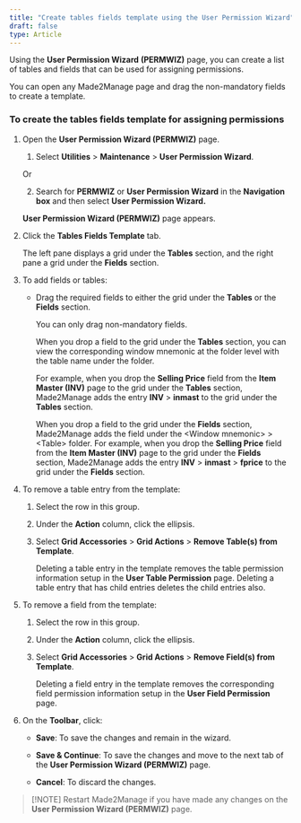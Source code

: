```yaml
---
title: "Create tables fields template using the User Permission Wizard"
draft: false
type: Article
---
```


Using the **User Permission Wizard** **(PERMWIZ)** page, you can create a list of tables and fields that can be used for assigning permissions.

You can open any Made2Manage page and drag the non-mandatory fields to create a template.

### To create the tables fields template for assigning permissions

1. Open the **User Permission Wizard (PERMWIZ)** page.

    1. Select **Utilities** > **Maintenance** > **User Permission Wizard**.

    Or

    2. Search for **PERMWIZ** or **User Permission Wizard** in the **Navigation box** and then select **User Permission Wizard.**

    **User Permission Wizard (PERMWIZ)** page appears.

2. Click the **Tables Fields Template** tab.

    The left pane displays a grid under the **Tables** section, and the right pane a grid under the **Fields** section.

3. To add fields or tables:

    - Drag the required fields to either the grid under the **Tables** or the **Fields** section.

        You can only drag non-mandatory fields.

        When you drop a field to the grid under the **Tables** section, you can view the corresponding window mnemonic at the folder level with the table name under the folder.

        For example, when you drop the **Selling Price** field from the **Item Master (INV)** page to the grid under the **Tables** section, Made2Manage adds the entry **INV** \> **inmast** to the grid under the **Tables** section.

        When you drop a field to the grid under the **Fields** section, Made2Manage adds the field under the \<Window mnemonic\> > \<Table\> folder. For example, when you drop the **Selling Price** field from the **Item Master (INV)** page to the grid under the **Fields** section, Made2Manage adds the entry **INV** > **inmast** > **fprice** to the grid under the **Fields** section.

4. To remove a table entry from the template:

    1. Select the row in this group.

    2. Under the **Action** column, click the ellipsis.

    3. Select **Grid Accessories** > **Grid Actions** > **Remove Table(s) from Template**.

        Deleting a table entry in the template removes the table permission information setup in the **User Table Permission** page. Deleting a table entry that has child entries deletes the child entries also.

5. To remove a field from the template:

    1. Select the row in this group.

    2. Under the **Action** column, click the ellipsis.

    3. Select **Grid Accessories** > **Grid Actions** > **Remove Field(s) from Template**.

        Deleting a field entry in the template removes the corresponding field permission information setup in the **User Field Permission** page.

6. On the **Toolbar**, click:

    - **Save**: To save the changes and remain in the wizard.

    - **Save & Continue**: To save the changes and move to the next tab of the **User Permission Wizard (PERMWIZ)** page.

    - **Cancel**: To discard the changes.

>[!NOTE] Restart Made2Manage if you have made any changes on the **User Permission Wizard (PERMWIZ)** page.
